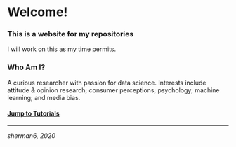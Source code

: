 # Welcome!  

### This is a website for my repositories  

I will work on this as my time permits.  

### Who Am I?  

A curious researcher with passion for data science.  Interests include attitude & opinion research; consumer perceptions; psychology; machine learning; and media bias.  

#### [Jump to Tutorials](https://sherman6.github.io/tutorials/)  

___

_sherman6, 2020_  
